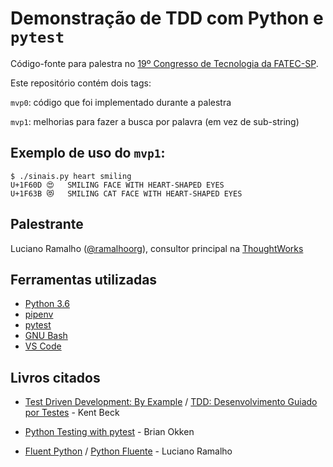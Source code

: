 # Demonstração de TDD com Python e `pytest`

Código-fonte para palestra no [19º Congresso de Tecnologia da FATEC-SP](http://congresso.fatecsp.br/home.html).

Este repositório contém dois tags:

`mvp0`: código que foi implementado durante a palestra

`mvp1`: melhorias para fazer a busca por palavra (em vez de sub-string)

## Exemplo de uso do `mvp1`:

```
$ ./sinais.py heart smiling
U+1F60D	😍	SMILING FACE WITH HEART-SHAPED EYES
U+1F63B	😻	SMILING CAT FACE WITH HEART-SHAPED EYES
```


## Palestrante

Luciano Ramalho ([@ramalhoorg](https://twitter.com/ramalhoorg)), consultor principal na [ThoughtWorks](https://www.thoughtworks.com/)

## Ferramentas utilizadas

* [Python 3.6](https://www.python.org/downloads/release/python-363/)
* [pipenv](https://docs.pipenv.org/)
* [pytest](https://docs.pytest.org/en/latest/)
* [GNU Bash](https://www.gnu.org/software/bash/) 
* [VS Code](https://code.visualstudio.com/)


## Livros citados

* [Test Driven Development: By Example](https://www.amazon.com.br/Test-Driven-Development-Kent-Beck/dp/0321146530) / [TDD: Desenvolvimento Guiado por Testes](https://www.amazon.com.br/TDD-Desenvolvimento-Guiado-por-Testes/dp/857780724X) - Kent Beck

* [Python Testing with pytest](https://www.amazon.com.br/Python-Testing-pytest-Brian-Okken/dp/1680502409) - Brian Okken

* [Fluent Python](https://www.amazon.com.br/Fluent-Python-Luciano-Ramalho/dp/1491946008) / [Python Fluente](https://www.amazon.com.br/Python-Fluente-Luciano-Ramalho/dp/857522462X) - Luciano Ramalho
